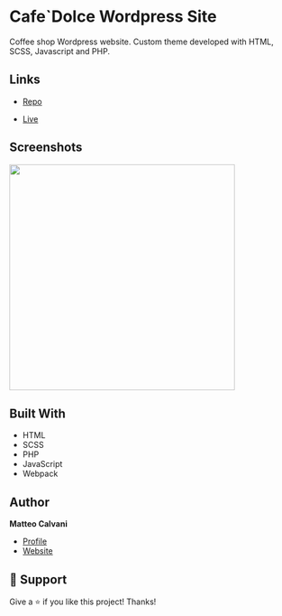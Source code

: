 # Cafe`Dolce Wordpress Site

<p>Coffee shop Wordpress website. 
Custom theme developed with HTML, SCSS, Javascript and PHP.</p>

## Links

- [Repo](https://github.com/1987mat/Cafe_Dolce 'Repo')

- [Live](https://www.cafedolce.org 'Live View')

## Screenshots

<img src="https://user-images.githubusercontent.com/64235918/207128216-e6bc2bd5-2378-4dc2-8374-da37e857b333.png" width="400"/>

## Built With

- HTML
- SCSS
- PHP
- JavaScript
- Webpack

## Author

**Matteo Calvani**

- [Profile](https://github.com/1987mat 'Matteo Calvani')
- [Website](https://1987mat.github.io/Portfolio_Site 'Welcome')

## 🤝 Support

Give a ⭐️ if you like this project! Thanks!
